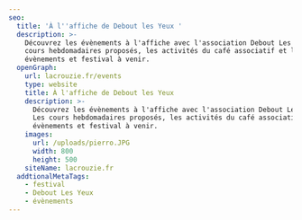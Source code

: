 ```yaml
---
seo:
  title: 'À l''affiche de Debout les Yeux '
  description: >-
    Découvrez les évènements à l'affiche avec l'association Debout Les Yeux. Les
    cours hebdomadaires proposés, les activités du café associatif et les
    évènements et festival à venir.
  openGraph:
    url: lacrouzie.fr/events
    type: website
    title: À l'affiche de Debout les Yeux
    description: >-
      Découvrez les évènements à l'affiche avec l'association Debout Les Yeux.
      Les cours hebdomadaires proposés, les activités du café associatif et les
      évènements et festival à venir.
    images:
      url: /uploads/pierro.JPG
      width: 800
      height: 500
    siteName: lacrouzie.fr
  addtionalMetaTags:
    - festival
    - Debout Les Yeux
    - évènements
---
```


